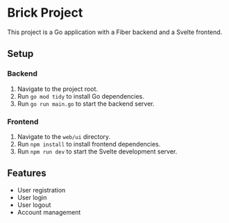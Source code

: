 # Brick Project

This project is a Go application with a Fiber backend and a Svelte frontend.

## Setup

### Backend

1.  Navigate to the project root.
2.  Run `go mod tidy` to install Go dependencies.
3.  Run `go run main.go` to start the backend server.

### Frontend

1.  Navigate to the `web/ui` directory.
2.  Run `npm install` to install frontend dependencies.
3.  Run `npm run dev` to start the Svelte development server.

## Features

-   User registration
-   User login
-   User logout
-   Account management
